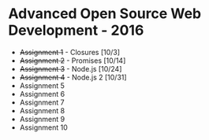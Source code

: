 # Advanced Open Source Web Development - 2016
- ~~Assignment 1~~ - Closures   [10/3]
- ~~Assignment 2~~ - Promises   [10/14]
- ~~Assignment 3~~ - Node.js    [10/24]
- ~~Assignment 4~~ - Node.js 2  [10/31]
- Assignment 5
- Assignment 6
- Assignment 7
- Assignment 8
- Assignment 9
- Assignment 10
